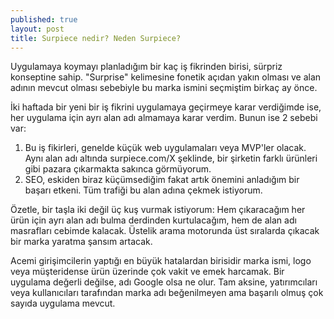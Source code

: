 ```yaml
---
published: true
layout: post
title: Surpiece nedir? Neden Surpiece?
---
```

Uygulamaya koymayı planladığım bir kaç iş fikrinden birisi, sürpriz konseptine sahip. "Surprise" kelimesine fonetik açıdan yakın olması ve alan adının mevcut olması sebebiyle bu marka ismini seçmiştim birkaç ay önce.

İki haftada bir yeni bir iş fikrini uygulamaya geçirmeye karar verdiğimde ise, her uygulama için ayrı alan adı almamaya karar verdim. Bunun ise 2 sebebi var:

1. Bu iş fikirleri, genelde küçük web uygulamaları veya MVP'ler olacak. Aynı alan adı altında surpiece.com/X şeklinde, bir şirketin farklı ürünleri gibi pazara çıkarmakta sakınca görmüyorum.
2. SEO, eskiden biraz küçümsediğim fakat artık önemini anladığım bir başarı etkeni. Tüm trafiği bu alan adına çekmek istiyorum.

Özetle, bir taşla iki değil üç kuş vurmak istiyorum: Hem çıkaracağım her ürün için ayrı alan adı bulma derdinden kurtulacağım, hem de alan adı masrafları cebimde kalacak. Üstelik arama motorunda üst sıralarda çıkacak bir marka yaratma şansım artacak.

Acemi girişimcilerin yaptığı en büyük hatalardan birisidir marka ismi, logo veya müşteridense ürün üzerinde çok vakit ve emek harcamak. Bir uygulama değerli değilse, adı Google olsa ne olur. Tam aksine, yatırımcıları veya kullanıcıları tarafından marka adı beğenilmeyen ama başarılı olmuş çok sayıda uygulama mevcut.
